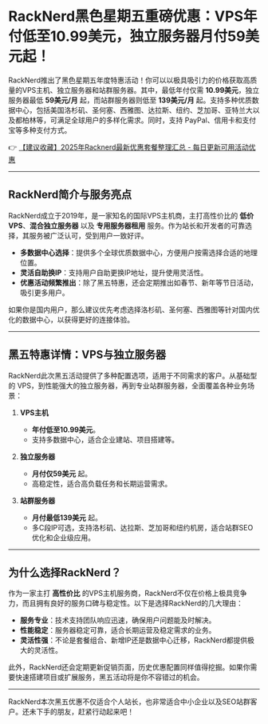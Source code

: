 # RackNerd黑色星期五重磅优惠：VPS年付低至10.99美元，独立服务器月付59美元起！

RackNerd推出了黑色星期五年度特惠活动！你可以以极具吸引力的价格获取高质量的VPS主机、独立服务器和站群服务器。其中，最低年付仅需 **10.99美元**，独立服务器最低 **59美元/月** 起，而站群服务器则低至 **139美元/月** 起。支持多种优质数据中心，包括美国洛杉矶、圣何塞、西雅图、达拉斯、纽约、芝加哥、亚特兰大以及都柏林等，可满足全球用户的多样化需求。同时，支持 PayPal、信用卡和支付宝等多种支付方式。

👉 [【建议收藏】2025年Racknerd最新优惠套餐整理汇总 - 每日更新可用活动优惠](https://bit.ly/Rack_Nerd)

---

## RackNerd简介与服务亮点
RackNerd成立于2019年，是一家知名的国际VPS主机商，主打高性价比的 **低价VPS**、**混合独立服务器** 以及 **专用服务器租用** 服务。作为站长和开发者的可靠选择，其服务被广泛认可，受到用户一致好评。

- **多数据中心选择**：提供多个全球优质数据中心，方便用户按需选择合适的地理位置。
- **灵活自助换IP**：支持用户自助更换IP地址，提升使用灵活性。
- **优惠活动频繁推出**：除了黑五特惠，还会定期推出如春节、新年等节日活动，吸引更多用户。

如果你是国内用户，那么建议优先考虑选择洛杉矶、圣何塞、西雅图等针对国内优化的数据中心，以获得更好的连接体验。

---

## 黑五特惠详情：VPS与独立服务器
RackNerd此次黑五活动提供了多种配置选项，适用于不同需求的客户。从基础型的 VPS，到性能强大的独立服务器，再到专业站群服务器，全面覆盖各种业务场景：

1. **VPS主机**
   - **年付低至10.99美元**。
   - 支持多数据中心，适合企业建站、项目搭建等。

2. **独立服务器**
   - **月付仅59美元** 起。
   - 高稳定性，适合高负载任务和长期运营需求。

3. **站群服务器**
   - **月付最低139美元** 起。
   - 多C段IP可选，支持洛杉矶、达拉斯、芝加哥和纽约机房，适合站群SEO优化和企业级应用。

---

## 为什么选择RackNerd？
作为一家主打 **高性价比** 的VPS主机服务商，RackNerd不仅在价格上极具竞争力，而且拥有良好的服务口碑与稳定性。以下是选择RackNerd的几大理由：
- **服务专业**：技术支持团队响应迅速，确保用户问题能及时解决。
- **性能稳定**：服务器稳定可靠，适合长期运营及稳定需求的业务。
- **灵活性强**：不论是套餐组合、新增IP还是数据中心迁移，RackNerd都提供极大的灵活性。

此外，RackNerd还会定期更新促销页面，历史优惠配置同样值得挖掘。如果你需要快速搭建项目或扩展服务，黑五活动将是你不容错过的机会。

---

RackNerd本次黑五优惠不仅适合个人站长，也非常适合中小企业以及SEO站群客户。还未下手的朋友，赶紧行动起来吧！